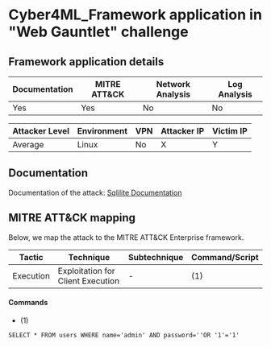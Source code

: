 # Cyber4ML_Framework application in "Web Gauntlet" challenge

## Framework application details

|Documentation|MITRE ATT&CK|Network Analysis|Log Analysis|
|-|-|-|-|
|Yes|Yes|No|No|

|Attacker Level|Environment|VPN|Attacker IP|Victim IP|
|-|-|-|-|-|
|Average|Linux|No|X|Y|

## Documentation

Documentation of the attack: [Sqlilite Documentation](https://github.com/stevendamianakis/PicoCTF_Writeups/blob/main/Web_Exploitation/Sqlilite/README.MD)

## MITRE ATT&CK mapping

Below, we map the attack to the MITRE ATT&CK Enterprise framework.

| Tactic | Technique | Subtechnique | Command/Script |
|-|-|-|-|
| Execution | Exploitation for Client Execution | - | (1) |


#### Commands
- (1)
```
SELECT * FROM users WHERE name='admin' AND password=''OR '1'='1'
```
